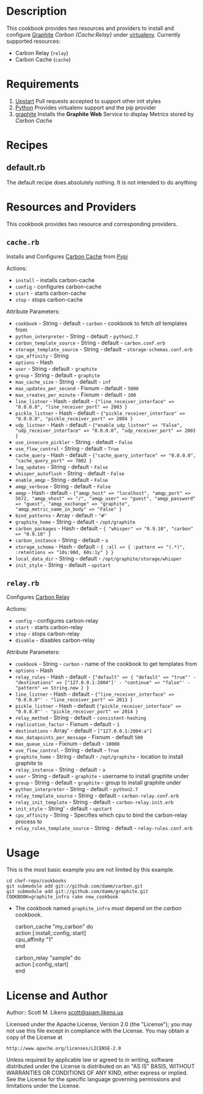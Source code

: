 Description
===========

This cookbook provides two resources and providers to install and configure [Graphite](http://graphite.wikidot.com/) *Carbon {Cache:Relay}* under [virtualenv](http://pypi.python.org/pypi/virtualenv).  Currently supported resources:

* Carbon Relay (`relay`)
* Carbon Cache (`cache`)

Requirements
============

1. [Upstart](http://upstart.ubuntu.com/)
  Pull requests accepted to support other init styles
2. [Python](http://github.com/opscode-cookbooks/python/)
  Provides virtualenv support and the pip provider
3. [graphite](http://github.com/damm/graphite/)
  Installs the **Graphite Web** Service to display Metrics stored by *Carbon Cache*

Recipes
============

default.rb
----------

The default recipe does absolutely nothing.  It is not intended to do anything 

Resources and Providers
=======================

This cookbook provides two resource and corresponding providers.

`cache.rb`
-------------

Installs and Configures [Carbon Cache](https://github.com/graphite-project/carbon) from [Pypi](http://pypi.python.org/pypi/carbon)

Actions:

* `install` - installs carbon-cache
* `config` - configures carbon-cache
* `start` - starts carbon-cache
* `stop` - stops carbon-cache

Attribute Parameters:

* `cookbook` - String - default - `carbon` - cookbook to fetch *all* templates from
* `python_interpreter` - String - default - `python2.7`
* `carbon_template_source` - String - default - `carbon.conf.erb`
* `storage_template_source` - String -  default - `storage-schemas.conf.erb`
* `cpu_affinity` - String
* `options` - Hash
* `user` - String - default - `graphite`
* `group` - String - default - `graphite`
* `max_cache_size` - String - default - `inf`
* `max_updates_per_second` - Fixnum - default - `5000`
* `max_creates_per_minute` - Fixnum - default - `100`
* `line_listner` - Hash - default - `{"line_receiver_interface" => "0.0.0.0", "line_receiver_port" => 2003 }`
* `pickle_listner` - Hash - default - `{"pickle_receiver_interface" => "0.0.0.0", "pickle_receiver_port" => 2004 }`
* `udp_listner` - Hash - default - `{"enable_udp_listner" => "False", "udp_receiver_interface" => "0.0.0.0", "udp_receiver_port" => 2003 }`
* `use_insecure_pickler` - String - default - `False`
* `use_flow_control` - String - default - `True`
* `cache_query` - Hash -  default - `{"cache_query_interface" => "0.0.0.0", "cache_query_port" => 7002 }`
* `log_updates` - String - default - `False`
* `whisper_autoflush` - String -  default - `False`
* `enable_amqp` - String -  default - `False`
* `amqp_verbose` - String -  default - `False`
* `amqp` - Hash - default - `{"amqp_host" => "localhost", "amqp_port" => 5672, "amqp_vhost" => "/", "amqp_user" => "guest", "amqp_password" => "guest", "amqp_exchange" => "graphite", "amqp_metric_name_in_body" => "False" }`
* `bind_patterns` - Array -  default - `"#"`
* `graphite_home` - String - default - `/opt/graphite`
* `carbon_packages` - Hash -  default - `{ "whisper" => "0.9.10", "carbon" => "0.9.10" }`
* `carbon_instance` - String -  default - `a`
* `storage_schema` - Hash - default - `{ :all => { :pattern => "(.*)", :retentions => "10s:90d, 60s:1y" } }`
* `local_data_dir` - String - default - `/opt/graphite/storage/whisper`
* `init_style` - String - default - `upstart`

`relay.rb`
-------------

Configures [Carbon Relay](https://github.com/graphite-project/carbon)


Actions:

* `config` - configures carbon-relay
* `start` - starts carbon-relay
* `stop` - stops carbon-relay
* `disable` - disables carbon-relay

Attribute Parameters:

* `cookbook` -  String - `carbon` - name of the cookbook to get templates from
* `options` -  Hash 
* `relay_rules` -  Hash - default - `{"default" => { "default" => "true"' - "destinations" => ["127.0.0.1:2004"]' - "continue" => "false"' - "pattern" => String.new } }`
* `line_listner` -  Hash - default - `{"line_receiver_interface" => "0.0.0.0"' - "line_receiver_port" => 2013 }`
* `pickle_listner` -  Hash - default `{"pickle_receiver_interface" => "0.0.0.0"' - "pickle_receiver_port" => 2014 }`
* `relay_method` -  String - default - `consistent-hashing` 
* `replication_factor` -  Fixnum - default - `1`
* `destinations` -  Array' - default - `["127.0.0.1:2004:a"]`
* `max_datapoints_per_message` -  Fixnum - default `500`
* `max_queue_size` -  Fixnum - default - `10000`
* `use_flow_control` -  String - default - `True`
* `graphite_home` -  String - default - `/opt/graphite` - location to install graphite to
* `relay_instance` -  String - default - `a` 
* `user` - String - default - `graphite` - username to install graphite under
* `group` - String - default -  `graphite` - group to install graphite under
* `python_interpreter` -  String - default - `python2.7`
* `relay_template_source` -  String - default - `carbon-relay.conf.erb`
* `relay_init_template` -  String - default - `carbon-relay.init.erb`
* `init_style` -  String' - default - `upstart` 
* `cpu_affinity` -  String - Specifies which cpu to bind the carbon-relay process to
* `relay_rules_template_source` -  String - default - `relay-rules.conf.erb`

Usage
==================

This is the most basic example you are not limited by this example.

```cd chef-repo/cookbooks```  
```git submodule add git://github.com/damm/carbon.git```  
```git submodule add git://github.com/damm/graphite.git```  
```COOKBOOK=graphite_infra rake new_cookbook```  

* The cookbook named ``graphite_infra`` must depend on the *carbon* cookbook.

    carbon\_cache "my\_carbon" do  
      action [:install,:config,:start]  
      cpu_affinity "1"  
    end  
    
    carbon\_relay "sample" do  
      action [:config,:start]  
    end  

License and Author
==================

Author:: Scott M. Likens <scott@spam.likens.us>


Licensed under the Apache License, Version 2.0 (the "License");
you may not use this file except in compliance with the License.
You may obtain a copy of the License at

    http://www.apache.org/licenses/LICENSE-2.0

Unless required by applicable law or agreed to in writing, software
distributed under the License is distributed on an "AS IS" BASIS,
WITHOUT WARRANTIES OR CONDITIONS OF ANY KIND, either express or implied.
See the License for the specific language governing permissions and
limitations under the License.
  
